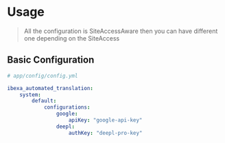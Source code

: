 # Usage

> All the configuration is SiteAccessAware then you can have different one depending on the SiteAccess

## Basic Configuration

```yaml
# app/config/config.yml

ibexa_automated_translation:
    system:
        default:
            configurations:
                google:
                    apiKey: "google-api-key"
                deepl:
                    authKey: "deepl-pro-key"
```

